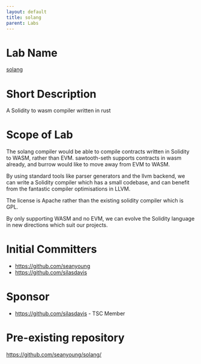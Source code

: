 ```yaml
---
layout: default
title: solang
parent: Labs
---
```

# Lab Name
[solang](https://github.com/hyperledger-labs/solang)

# Short Description
A Solidity to wasm compiler written in rust 

# Scope of Lab
The solang compiler would be able to compile contracts written in Solidity
to WASM, rather than EVM. sawtooth-seth supports contracts in wasm already,
and burrow would like to move away from EVM to WASM.

By using standard tools like parser generators and the llvm backend, we can
write a Solidity compiler which has a small codebase, and can benefit from
the fantastic compiler optimisations in LLVM.

The license is Apache rather than the existing solidity compiler which is
GPL.

By only supporting WASM and no EVM, we can evolve the Solidity language
in new directions which suit our projects.

# Initial Committers
- https://github.com/seanyoung
- https://github.com/silasdavis

# Sponsor
- https://github.com/silasdavis - TSC Member

# Pre-existing repository
https://github.com/seanyoung/solang/
